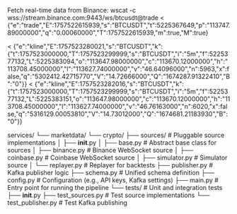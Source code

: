 Fetch real-time data from Binance:  wscat -c wss://stream.binance.com:9443/ws/btcusdt@trade
< {"e":"trade","E":1757522615939,"s":"BTCUSDT","t":5225367649,"p":"113747.89000000","q":"0.00060000","T":1757522615939,"m":true,"M":true}

< {"e":"kline","E":1757523280021,"s":"BTCUSDT","k":{"t":1757523000000,"T":1757523299999,"s":"BTCUSDT","i":"5m","f":5225377132,"L":5225383094,"o":"113647.98000000","c":"113670.12000000","h":"113708.45000000","l":"113627.74000000","v":"46.64096000","n":5963,"x":false,"q":"5302412.42715770","V":"14.72666000","Q":"1674287.91322410","B":"0"}}
< {"e":"kline","E":1757523282016,"s":"BTCUSDT","k":{"t":1757523000000,"T":1757523299999,"s":"BTCUSDT","i":"5m","f":5225377132,"L":5225383151,"o":"113647.98000000","c":"113670.12000000","h":"113708.45000000","l":"113627.74000000","v":"46.76163000","n":6020,"x":false,"q":"5316129.00053810","V":"14.73012000","Q":"1674681.21183930","B":"0"}}

services/
└── marketdata/
    └── crypto/
        ├── sources/                  # Pluggable source implementations
        │   ├── __init__.py
        │   ├── base.py              # Abstract base class for sources
        │   ├── binance.py           # Binance WebSocket source
        │   ├── coinbase.py          # Coinbase WebSocket source
        │   ├── simulator.py         # Simulator source
        │   └── replayer.py          # Replayer for backtests
        ├── publisher.py             # Kafka publisher logic
        ├── schema.py                # Unified schema definition
        ├── config.py                # Configuration (e.g., API keys, Kafka settings)
        ├── main.py                  # Entry point for running the pipeline
        └── tests/                   # Unit and integration tests
            ├── __init__.py
            ├── test_sources.py      # Test source implementations
            └── test_publisher.py    # Test Kafka publishing